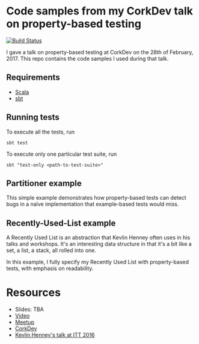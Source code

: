 # Code samples from my CorkDev talk on property-based testing

[![Build Status](https://travis-ci.org/Jubobs/corkdev-feb-2017.svg?branch=master)](https://travis-ci.org/Jubobs/corkdev-feb-2017)

I gave a talk on property-based testing at CorkDev on the 28th of February,
2017. This repo contains the code samples I used during that talk.

## Requirements

- [Scala](http://www.scala-lang.org/)
- [sbt](http://www.scala-sbt.org/)

## Running tests

To execute all the tests, run

```
sbt test
```

To execute only one particular test suite, run

```
sbt "test-only <path-to-test-suite>"
```

## Partitioner example

This simple example demonstrates how property-based tests can detect bugs
in a naïve implementation that example-based tests would miss.

## Recently-Used-List example

A Recently Used List is an abstraction that Kevlin Henney often uses in his
talks and workshops. It's an interesting data structure in that it's a bit
like a set, a list, a stack, all rolled into one.

In this example, I fully specify my Recently Used List with property-based
tests, with emphasis on readability.

# Resources

- Slides: TBA
- [Video](https://www.youtube.com/watch?v=h96c-coQWkE)
- [Meetup](https://www.meetup.com/corkdev-io/events/237848006/)
- [CorkDev](http://corkdev.io/)
- [Kevlin Henney's talk at ITT 2016](https://www.youtube.com/watch?v=ZsHMHukIlJY#t=5m15s)
